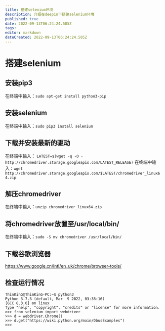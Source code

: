 ```yaml
---
title: 搭建selenium环境
description: 介绍在deepin下搭建selenium环境
published: true
date: 2022-09-13T06:24:24.505Z
tags: 
editor: markdown
dateCreated: 2022-09-13T06:24:24.505Z
---
```


# 搭建selenium
## 安装pip3
在终端中输入：`sudo apt-get install python3-pip`

## 安装selenium
在终端中输入：`sudo pip3 install selenium`

## 下载并安装最新的驱动
在终端中输入：	`LATEST=$(wget -q -O - http://chromedriver.storage.googleapis.com/LATEST_RELEASE)`
在终端中输入：`wget http://chromedriver.storage.googleapis.com/$LATEST/chromedriver_linux64.zip`

## 解压chromedriver
在终端中输入：`unzip chromedriver_linux64.zip`

## 将chromedriver放置至/usr/local/bin/
在终端中输入：`sudo -S mv chromedriver /usr/local/bin/`

## 下载谷歌浏览器
https://www.google.cn/intl/en_uk/chrome/browser-tools/

## 检查运行情况
```
ThinKinG@ThinKinG-PC:~$ python3
Python 3.7.3 (default, Mar  9 2022, 03:38:16) 
[GCC 8.3.0] on linux
Type "help", "copyright", "credits" or "license" for more information.
>>> from selenium import webdriver
>>> d = webdriver.Chrome()
>>> d.get("https://wiki.python.org/moin/DbusExamples")
>>> 
```

